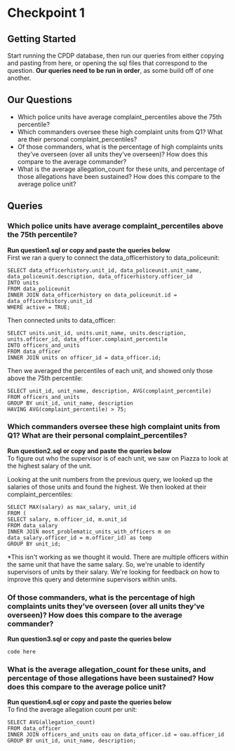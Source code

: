 # Checkpoint 1

## Getting Started
Start running the CPDP database, then run our queries from either copying and pasting from here, or opening the sql files that correspond to the question. **Our queries need to be run in order**, as some build off of one another.

## Our Questions
* Which police units have average complaint_percentiles above the 75th percentile?
* Which commanders oversee these high complaint units from Q1? What are their personal complaint_percentiles?
* Of those commanders, what is the percentage of high complaints units they’ve overseen (over all units they’ve overseen)? How does this compare to the average commander?
* What is the average allegation_count for these units, and percentage of those allegations have been sustained? How does this compare to the average police unit?


## Queries

### Which police units have average complaint_percentiles above the 75th percentile?
**Run question1.sql or copy and paste the queries below**
<br>
First we ran a query to connect the data_officerhistory to data_policeunit:
```
SELECT data_officerhistory.unit_id, data_policeunit.unit_name, data_policeunit.description, data_officerhistory.officer_id
INTO units
FROM data_policeunit
INNER JOIN data_officerhistory on data_policeunit.id = data_officerhistory.unit_id
WHERE active = TRUE;
```
Then connected units to data_officer:
```
SELECT units.unit_id, units.unit_name, units.description, units.officer_id, data_officer.complaint_percentile
INTO officers_and_units
FROM data_officer
INNER JOIN units on officer_id = data_officer.id;
```
Then we averaged the percentiles of each unit, and showed only those above the 75th percentile:
```
SELECT unit_id, unit_name, description, AVG(complaint_percentile)
FROM officers_and_units
GROUP BY unit_id, unit_name, description
HAVING AVG(complaint_percentile) > 75;
```

### Which commanders oversee these high complaint units from Q1? What are their personal complaint_percentiles?
**Run question2.sql or copy and paste the queries below**
<br>
To figure out who the supervisor is of each unit, we saw on Piazza to look at the highest salary of the unit.

Looking at the unit numbers from the previous query, we looked up the salaries of those units and found the highest. We then looked at their complaint_percentiles:
```
SELECT MAX(salary) as max_salary, unit_id
FROM (
SELECT salary, m.officer_id, m.unit_id
FROM data_salary
INNER JOIN most_problematic_units_with_officers m on data_salary.officer_id = m.officer_id) as temp
GROUP BY unit_id;
```
*This isn't working as we thought it would. There are multiple officers within the same unit that have the same salary. So, we're unable to identify supervisors of units by their salary. We're looking for feedback on how to improve this query and determine supervisors within units.

### Of those commanders, what is the percentage of high complaints units they’ve overseen (over all units they’ve overseen)? How does this compare to the average commander?
**Run question3.sql or copy and paste the queries below**
<br>
```
code here
```

### What is the average allegation_count for these units, and percentage of those allegations have been sustained? How does this compare to the average police unit?
**Run question4.sql or copy and paste the queries below** 
<br>
To find the average allegation count per unit:

```
SELECT AVG(allegation_count)
FROM data_officer
INNER JOIN officers_and_units oau on data_officer.id = oau.officer_id
GROUP BY unit_id, unit_name, description;
```
